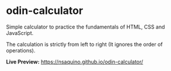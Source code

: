 # odin-calculator
Simple calculator to practice the fundamentals of HTML, CSS and JavaScript.

The calculation is strictly from left to right (It ignores the order of operations).

__Live Preview:__ https://nsaquino.github.io/odin-calculator/
